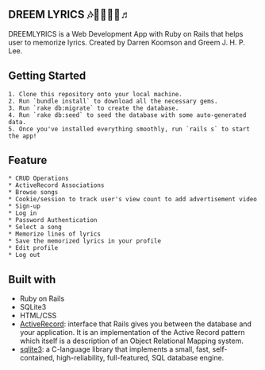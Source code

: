 ## DREEM LYRICS 🎶🎸🤘🎼🎵♬

DREEMLYRICS is a Web Development App with Ruby on Rails that helps user to memorize lyrics. Created by Darren Koomson and Greem J. H. P. Lee.



## Getting Started
    1. Clone this repository onto your local machine.
    2. Run `bundle install` to download all the necessary gems.
    3. Run `rake db:migrate` to create the database.
    4. Run `rake db:seed` to seed the database with some auto-generated data.
    5. Once you've installed everything smoothly, run `rails s` to start the app!

## Feature
    * CRUD Operations
    * ActiveRecord Associations
    * Browse songs
    * Cookie/session to track user's view count to add advertisement video
    * Sign-up
    * Log in
    * Password Authentication
    * Select a song
    * Memorize lines of lyrics
    * Save the memorized lyrics in your profile
    * Edit profile
    * Log out

## Built with 
* Ruby on Rails
* SQLite3
* HTML/CSS
* [ActiveRecord](https://github.com/rails/rails/tree/master/activerecord): interface that Rails gives you between the database and your application. It is an implementation of the Active Record pattern which itself is a description of an Object Relational Mapping system.
* [sqlite3](https://rubygems.org/gems/sqlite3/versions/1.3.11): a C-language library that implements a small, fast, self-contained, high-reliability, full-featured, SQL database engine. 


